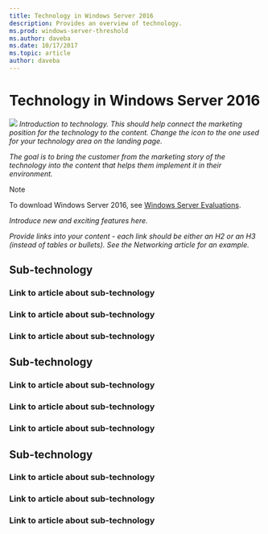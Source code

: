 ```yaml
---
title: Technology in Windows Server 2016
description: Provides an overview of technology.
ms.prod: windows-server-threshold
ms.author: daveba
ms.date: 10/17/2017
ms.topic: article
author: daveba
---
```

# Technology in Windows Server 2016 

<img src="media/6-networking.png" style='align:left'> *Introduction to technology. This should help connect the marketing position for the technology to the content. Change the icon to the one used for your technology area on the landing page.*

*The goal is to bring the customer from the marketing story of the technology into the content that helps them implement it in their environment.*



>[!Note]
> To download Windows Server 2016, see [Windows Server Evaluations](https://www.microsoft.com/evalcenter/evaluate-windows-server-2016).

*Introduce new and exciting features here.*

*Provide links into your content - each link should be either an H2 or an H3 (instead of tables or bullets). See the Networking article for an example.*
## Sub-technology

### Link to article about sub-technology

### Link to article about sub-technology

### Link to article about sub-technology

## Sub-technology

### Link to article about sub-technology

### Link to article about sub-technology

### Link to article about sub-technology
## Sub-technology

### Link to article about sub-technology

### Link to article about sub-technology

### Link to article about sub-technology
